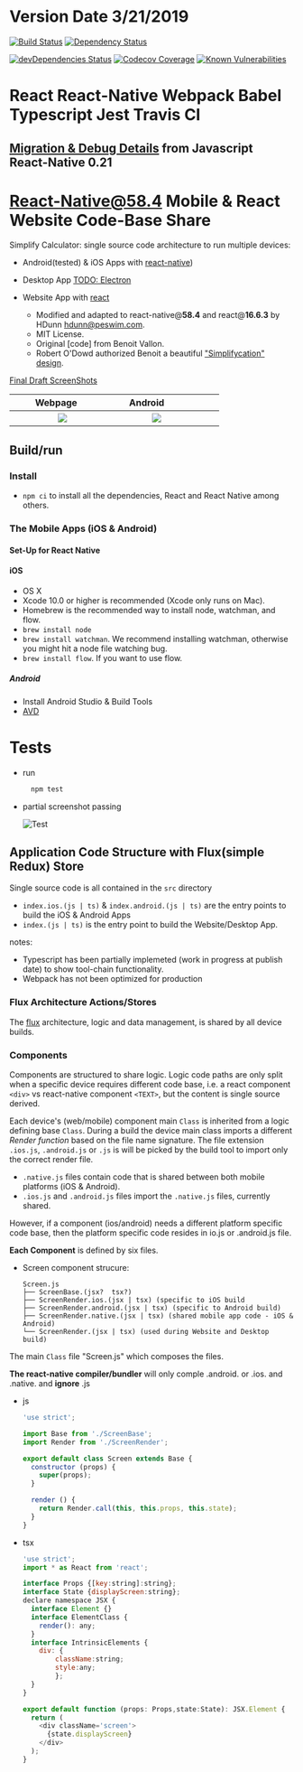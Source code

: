 # Version Date **3/21/2019**

[![Build Status](https://travis-ci.org/HBDunn/rnstruct.svg?branch=master)](https://travis-ci.org/HBDunn/rnstruct)
[![Dependency Status](https://david-dm.org/HBDunn/rnstruct.svg)](https://david-dm.org/HBDunn/rnstruct)

[![devDependencies Status](https://david-dm.org/HBDunn/rnstruct/dev-status.svg)](https://david-dm.org/HBDunn/rnstruct?type=dev)
[![Codecov Coverage](https://img.shields.io/codecov/c/github/HBDunn/rnstruct/master.svg?style=flat-square)](https://codecov.io/gh/HBDunn/rnstruct/)
[![Known Vulnerabilities](https://snyk.io/test/github/HBDunn/rnstruct/badge.svg)](https://snyk.io/test/github/HBDunn/rnstruct)

# React React-Native Webpack Babel Typescript Jest Travis CI
## **[Migration & Debug Details](./docs/workup.md)** from Javascript React-Native 0.21
# React-Native@58.4 Mobile & React Website Code-Base Share

Simplify Calculator: single source code architecture to run multiple devices:

- Android(tested) & iOS Apps with [react-native](https://facebook.github.io/react-native))
- Desktop App [TODO: Electron](http://electron.atom.io)
- Website App with [react](https://facebook.github.io/react)

  * Modified and adapted to react-native@**58.4** and react@**16.6.3** by HDunn <hdunn@peswim.com>.
  * MIT License.
  * Original [code] from Benoit Vallon.  
  * Robert O'Dowd authorized Benoit a beautiful ["Simplifycation" design](https://dribbble.com/shots/1973851-Simplifycation).

 [Final Draft ScreenShots]()

| &nbsp; &nbsp; &nbsp; |   Webpage&nbsp; &nbsp; &nbsp; | &nbsp; &nbsp; &nbsp; | &nbsp; &nbsp; Android &nbsp; &nbsp; &nbsp; &nbsp; &nbsp; &nbsp; | &nbsp; &nbsp; &nbsp; |
|----------------------:|:--------------------------:|:--------------:|:-------------------------------------------------------:|:----------------------:|
| &nbsp; &nbsp; &nbsp; | ![](./docs/screencapture-localhost-8083-2019-03-14-22_36_59s.png) | &nbsp; &nbsp; &nbsp; | ![](./docs/Screenshot_1552624408s.png) | &nbsp; &nbsp; &nbsp; |  

## Build/run

### Install

- `npm ci` to install all the dependencies, React and React Native among others.

### The Mobile Apps (iOS & Android)

#### Set-Up for React Native

#### iOS

- OS X
- Xcode 10.0 or higher is recommended (Xcode only runs on Mac).
- Homebrew is the recommended way to install node, watchman, and flow.
- `brew install node`
- `brew install watchman`. We recommend installing watchman, otherwise you might hit a node file watching bug.
- `brew install flow`. If you want to use flow.

##### Android

- Install Android Studio & Build Tools
- [AVD](./docs/cleaning.md#avd)

# Tests
- run
  ```js
    npm test
  ```
- partial screenshot passing

  ![Test](./docs/test--verbose.png "Test")

## Application Code Structure with Flux(simple Redux) Store

Single source code is all contained in the `src` directory

- `index.ios.(js | ts)` & `index.android.(js | ts)` are the entry points to build the iOS & Android Apps
- `index.(js | ts)` is the entry point to build the Website/Desktop App.

notes:
  - Typescript has been partially implemeted (work in progress at publish date) to show tool-chain functionality.
  - Webpack has not been optimized for production   

### Flux Architecture Actions/Stores

The [flux](https://facebook.github.io/flux) architecture, logic and data management, is shared by all device builds.

### Components

Components are structured to share logic. Logic code paths are only split when a specific device requires different code base,
i.e. a react component ```<div>``` vs react-native component ```<TEXT>```, but the content is single source derived.

Each device's (web/mobile) component main `Class` is inherited from a logic defining base `Class`.
During a build the device main class imports a different *Render function* based on the file name signature.
The file extension `.ios.js`, `.android.js` or `.js` is will be picked by the build tool to import only the correct render file.

 - `.native.js` files contain code that is shared between both mobile platforms (iOS & Android).
 - `.ios.js` and `.android.js` files import the `.native.js` files, currently shared.

However, if a component (ios/android) needs a different platform specific code base, then the platform specific code resides in
io.js or .android.js file.

**Each Component** is defined by six files.

 - Screen component strucure:

	```
	Screen.js
	├── ScreenBase.(jsx?  tsx?)
	├── ScreenRender.ios.(jsx | tsx) (specific to iOS build
	├── ScreenRender.android.(jsx | tsx) (specific to Android build)
	├── ScreenRender.native.(jsx | tsx) (shared mobile app code - iOS & Android)
	└── ScreenRender.(jsx | tsx) (used during Website and Desktop build)
	```

The main `Class` file "Screen.js" which composes the files.

**The react-native compiler/bundler** will only comple  .android. or .ios. and .native. and **ignore** .js

  - js

	```js
	'use strict';

	import Base from './ScreenBase';
	import Render from './ScreenRender';

	export default class Screen extends Base {
	  constructor (props) {
		super(props);
	  }

	  render () {
		return Render.call(this, this.props, this.state);
	  }
	}
	```
  - tsx

    ```js
	'use strict';
	import * as React from 'react';

	interface Props {[key:string]:string};
	interface State {displayScreen:string};
	declare namespace JSX {
	  interface Element {}
	  interface ElementClass {
		render(): any;
	  }
	  interface IntrinsicElements {
		div: {
			className:string;
			style:any;
			};
	  }
	}

	export default function (props: Props,state:State): JSX.Element {
	  return (
		<div className='screen'>
		  {state.displayScreen}
		</div>
	  );
	}
	```
